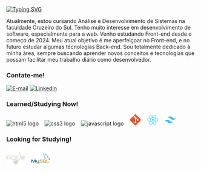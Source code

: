 

[![Typing SVG](https://readme-typing-svg.demolab.com?font=Fira+Code&weight=600&size=25&pause=1000&color=FFFF00&random=false&width=500&height=40&lines=Olá,+eu+sou+o+Alan+Oliveira!+)](https://git.io/typing-svg)

<p align="left">
  Atualmente, estou cursando Análise e Desenvolvimento de Sistemas na faculdade Cruzeiro do Sul. Tenho muito interesse em desenvolvimento de software, 
  especialmente para a web. Venho estudando Front-end desde o começo de 2024. Meu atual objetivo é me aperfeiçoar no Front-end, e no futuro estudar algumas 
  técnologias Back-end. Sou totalmente dedicado à minha área, sempre buscando aprender novos conceitos e tecnologias que possam facilitar meu 
  trabalho diário como desenvolvedor.
</p>

<h3 align="left">Contate-me!</h3>

[![E-mail](https://img.shields.io/badge/Gmail-000?style=for-the-badge&logo=gmail&logoColor=0000CD&color:FFF)](alan.santos0121@gmail.com)
[![LinkedIn](https://img.shields.io/badge/-LinkedIn-000?style=for-the-badge&logo=linkedin&logoColor=0000CD&color:FFF)](linkedin.com/in/alan-oliveira-60642a2b9)

<h3 align="left">Learned/Studying Now!</h3>
<div align="left">
  <img src="https://cdn.jsdelivr.net/gh/devicons/devicon/icons/html5/html5-original.svg" height="30" alt="html5 logo"  />
  <img width="8" />
  <img src="https://cdn.jsdelivr.net/gh/devicons/devicon/icons/css3/css3-original.svg" height="30" alt="css3 logo"  />
  <img width="8" />
  <img src="https://cdn.jsdelivr.net/gh/devicons/devicon/icons/javascript/javascript-plain.svg" height="30" alt="javascript logo"  />
  <img width="8" />
  <img src="https://github.com/devicons/devicon/blob/v2.16.0/icons/git/git-plain.svg" height="30" alt="git logo"  />
  <img width="8" /> 
  <img src="https://github.com/devicons/devicon/blob/v2.16.0/icons/react/react-original.svg" height="30" alt="react logo"  />
  <img width="8" /> 
  <img src="https://github.com/devicons/devicon/blob/v2.16.0/icons/tailwindcss/tailwindcss-original.svg" height="30" alt="tailwind logo"  />
  <img width="8" />
</div>
<h3 align="left">Looking for Studying!</h3>
<div align="left">
  <img src= "https://github.com/devicons/devicon/blob/v2.16.0/icons/nodejs/nodejs-line-wordmark.svg" height="50" alt="NodeJS logo" />
  <img width="8" />
  <img src= "https://github.com/devicons/devicon/blob/v2.16.0/icons/mysql/mysql-original-wordmark.svg" height="50" alt="NodeJS logo" />
  <img width="8" />
  
</div>
